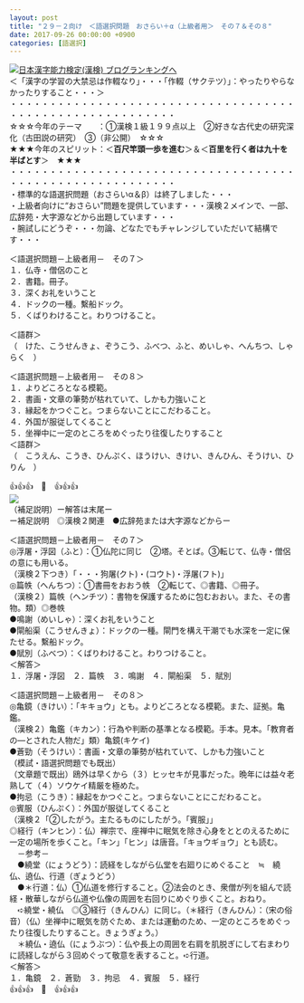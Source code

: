 ```yaml
---
layout: post
title: "２９－２向け　＜語選択問題　おさらい＋α（上級者用＞　その７＆その８"
date: 2017-09-26 00:00:00 +0900
categories: [語選択]
---
```


[![](/syuusyuu9701/assets/images/２９－２向け-＜語選択問題-おさらい＋α（上級者用＞-その７＆その８-br_c_3028_1.gif)](http://blog.with2.net/link.php?1659096:3028 "日本漢字能力検定(漢検) ブログランキングへ")[日本漢字能力検定(漢検) ブログランキングへ](http://blog.with2.net/link.php?1659096:3028)  
＜「漢字の学習の大禁忌は作輟なり」・・・「作輟（サクテツ）」：やったりやらなかったりすること・・・＞  
・・・・・・・・・・・・・・・・・・・・・・・・・・・・・・・・・・・・・・・・・・・・・・・・・・・・・・・・・  
☆☆☆今年のテーマ　　：①漢検１級１９９点以上　②好きな古代史の研究深化（古田説の研究）　③（非公開）　☆☆☆　　  
★★★今年のスピリット：＜**百尺竿頭一歩を進む**＞＆＜**百里を行く者は九十を半ばとす**＞　★★★  
・・・・・・・・・・・・・・・・・・・・・・・・・・・・・・・・・・・・・・・・・・・・・・・・・・・・・・・・・  
・標準的な語選択問題（おさらいα＆β）は終了しました・・・  
・上級者向けに“おさらい”問題を提供しています・・・漢検２メインで、一部、広辞苑・大字源などから出題しています・・・  
・腕試しにどうぞ・・・勿論、どなたでもチャレンジしていただいて結構です・・・  
  
＜語選択問題－上級者用－　その７＞  
１．仏寺・僧侶のこと  
２．書籍。冊子。  
３．深くお礼をいうこと  
４．ドックの一種。繫船ドック。  
５．くばりわけること。わりつけること。  
  
＜語群＞  
（　けた、こうせんきょ、ぞうこう、ふべつ、ふと、めいしゃ、へんちつ、しゃらく　）　  
  
＜語選択問題－上級者用－　その８＞  
１．よりどころとなる模範。  
２．書画・文章の筆勢が枯れていて、しかも力強いこと  
３．縁起をかつぐこと。つまらないことにこだわること。  
４．外国が服従してくること  
５．坐禅中に一定のところをめぐったり往復したりすること  
＜語群＞  
（　こうえん、こうき、ひんぷく、ほうけい、きけい、きんひん、そうけい、ひりん　）　  
  
👍👍👍　🐔　👍👍👍  
![](/syuusyuu9701/assets/images/２９－２向け-＜語選択問題-おさらい＋α（上級者用＞-その７＆その８-e4a35d8bea49d429b9e2484c5e174c6a.png)  
（補足説明）ー解答は末尾ー  
ー補足説明　◎漢検２関連　●広辞苑または大字源などからー  
  
＜語選択問題－上級者用－　その７＞  
◎浮屠・浮図（ふと）：①仏陀に同じ　②塔。そとば。③転じて、仏寺・僧侶の意にも用いる。  
（漢検２下つき）「・・・狗屠(クト)・(コウト)・浮屠(フト)」  
◎篇帙（へんちつ）：①書冊をおおう帙　②転じて、◎書籍、◎冊子。  
（漢検２）篇帙（ヘンチツ）：書物を保護するために包むおおい。また、その書物。類）◎巻帙  
●鳴謝（めいしゃ）：深くお礼をいうこと  
●閘船渠（こうせんきょ）：ドックの一種。閘門を構え干潮でも水深を一定に保たせる。繫船ドック。  
●賦別（ふべつ）：くばりわけること。わりつけること。  
＜解答＞  
１．浮屠・浮図　２．篇帙　３．鳴謝　４．閘船渠　５．賦別　  
  
＜語選択問題－上級者用－　その８＞  
◎亀鏡（きけい）：「キキョウ」とも。よりどころとなる模範。また、証拠。亀鑑。  
（漢検２）亀鑑（キカン）：行為や判断の基準となる模範。手本。見本。「教育者の―とされた人物だ」類）亀鏡(キケイ)  
●蒼勁（そうけい）：書画・文章の筆勢が枯れていて、しかも力強いこと  
（模試・語選択問題でも既出）  
（文章題で既出）鴎外は早くから（３）ヒッセキが見事だった。晩年には益々老熟して（４）ソウケイ精厳を極めた。  
●拘忌（こうき）：縁起をかつぐこと。つまらないことにこだわること。  
◎賓服（ひんぷく）：外国が服従してくること  
（漢検２「②したがう。主たるものにしたがう。「賓服」」  
◎経行（キンヒン）：仏）禅宗で、座禅中に眠気を除き心身をととのえるために一定の場所を歩くこと。「キン」「ヒン」は唐音。「キョウギョウ」とも読む。  
　－参考－  
　●繞堂（にょうどう）：読経をしながら仏堂を右廻りにめぐること　≒　繞仏、遶仏、行道（ぎょうどう）  
　●＊行道：仏）①仏道を修行すること。②法会のとき、衆僧が列を組んで読経・散華しながら仏道や仏像の周囲を右回りにめぐり歩くこと。おねり。  
　➪繞堂・繞仏　◎③経行（きんひん）に同じ。（＊経行（きんひん）：（宋の俗音）（仏）坐禅中に眠気を防ぐため、または運動のため、一定のところをめぐったり往復したりすること。きょうぎょう。）  
　＊繞仏・遶仏（にょうぶつ）：仏や長上の周囲を右肩を肌脱ぎにして右まわりに読経しながら３回めぐって敬意を表すること。➪行道。  
＜解答＞  
１．亀鏡　２．蒼勁　３．拘忌　４．賓服　５．経行  
👍👍👍　🐔　👍👍👍